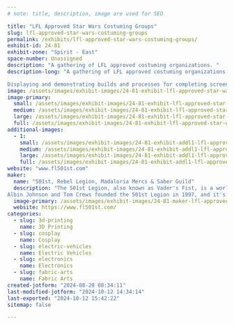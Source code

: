 ```yaml
---
# note: title, description, image are used for SEO

title: "LFL Approved Star Wars Costuming Groups"
slug: lfl-approved-star-wars-costuming-groups
permalink: /exhibits/lfl-approved-star-wars-costuming-groups/
exhibit-id: 24-81
exhibit-zone: "Spirit - East"
space-number: Unassigned
description: "A gathering of LFL approved costuming organizations. "
description-long: "A gathering of LFL approved costuming organizations including, 501st Legion, Rebel Legion, Mandalorian Mercs, Southern R2 Builders, Saber Guild and Dark Empire.  

Displaying and demonstrating builds and processes for completing screen accurate approvable Star Wars Costumes. "
image: /assets/images/exhibit-images/24-81-exhibit-lfl-approved-star-wars-costuming-groups-received-1553459032193629-large.jpeg
image-primary: 
  small: /assets/images/exhibit-images/24-81-exhibit-lfl-approved-star-wars-costuming-groups-received-1553459032193629-small.jpeg
  medium: /assets/images/exhibit-images/24-81-exhibit-lfl-approved-star-wars-costuming-groups-received-1553459032193629-medium.jpeg
  large: /assets/images/exhibit-images/24-81-exhibit-lfl-approved-star-wars-costuming-groups-received-1553459032193629-large.jpeg
  full: /assets/images/exhibit-images/24-81-exhibit-lfl-approved-star-wars-costuming-groups-received-1553459032193629-full.jpeg
additional-images: 
  - 1:
    small: /assets/images/exhibit-images/24-81-exhibit-addl1-lfl-approved-star-wars-costuming-groups-44-received-1553459032193629-1734-small.jpeg
    medium: /assets/images/exhibit-images/24-81-exhibit-addl1-lfl-approved-star-wars-costuming-groups-44-received-1553459032193629-1734-medium.jpeg
    large: /assets/images/exhibit-images/24-81-exhibit-addl1-lfl-approved-star-wars-costuming-groups-44-received-1553459032193629-1734-large.jpeg
    full: /assets/images/exhibit-images/24-81-exhibit-addl1-lfl-approved-star-wars-costuming-groups-44-received-1553459032193629-1734-full.jpeg
website: "www.fl501st.com"
maker: 
  name: "501st, Rebel Legion, Madaloria Mercs & Saber Guild"
  description: "The 501st Legion, also known as Vader's Fist, is a worldwide organization of Star Wars fans who make and wear screen-accurate costumes of characters from the Star Wars universe. The organization's mission is to promote interest in Star Wars by creating and wearing costumes of Imperial stormtroopers, Sith Lords, clone troopers, bounty hunters, and other villains. The 501st Legion is often seen at Star Wars-related events and charity events like Toys for Tots and MDA Telethons. 
Albin Johnson and Tom Crews founded the 501st Legion in 1997, and it's made up entirely of volunteers. The organization has chapters in the United States and 59 other countries. The 501st Legion has forums where members can post tips and tricks, share information about current developments, and host Work in Progress posts about other members' costumes"
  image-primary: /assets/images/exhibit-images/24-81-maker-lfl-approved-star-wars-costuming-groups-img-20240820-081019-medium.jpg
  website: https://www.fl501st.com/
categories: 
  - slug: 3d-printing
    name: 3D Printing
  - slug: cosplay
    name: Cosplay
  - slug: electric-vehicles
    name: Electric Vehicles
  - slug: electronics
    name: Electronics
  - slug: fabric-arts
    name: Fabric Arts
created-jotform: "2024-08-20 08:34:11"
last-modified-jotform: "2024-10-12 14:34:14"
last-exported: "2024-10-12 15:42:22"
sitemap: false

---
```

